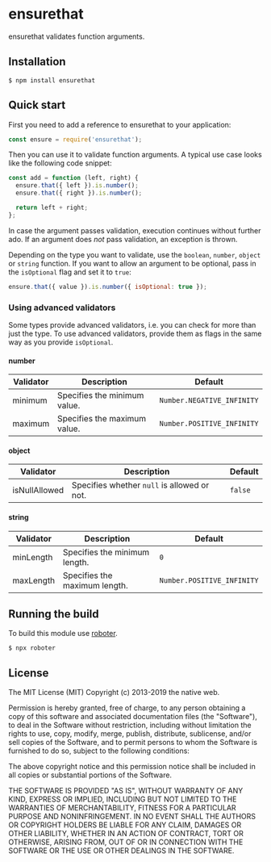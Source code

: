 # ensurethat

ensurethat validates function arguments.

## Installation

```shell
$ npm install ensurethat
```

## Quick start

First you need to add a reference to ensurethat to your application:

```javascript
const ensure = require('ensurethat');
```

Then you can use it to validate function arguments. A typical use case looks like the following code snippet:

```javascript
const add = function (left, right) {
  ensure.that({ left }).is.number();
  ensure.that({ right }).is.number();

  return left + right;
};
```

In case the argument passes validation, execution continues without further ado. If an argument does *not* pass validation, an exception is thrown.

Depending on the type you want to validate, use the `boolean`, `number`, `object` or `string` function. If you want to allow an argument to be optional, pass in the `isOptional` flag and set it to `true`:

```javascript
ensure.that({ value }).is.number({ isOptional: true });
```

### Using advanced validators

Some types provide advanced validators, i.e. you can check for more than just the type. To use advanced validators, provide them as flags in the same way as you provide `isOptional`.

#### number

| Validator | Description | Default |
|-|-|-|
| minimum | Specifies the minimum value. | `Number.NEGATIVE_INFINITY` |
| maximum | Specifies the maximum value. | `Number.POSITIVE_INFINITY` |

#### object

| Validator | Description | Default |
|-|-|-|
| isNullAllowed | Specifies whether `null` is allowed or not. | `false` |

#### string

| Validator | Description | Default |
|-|-|-|
| minLength | Specifies the minimum length. | `0` |
| maxLength | Specifies the maximum length. | `Number.POSITIVE_INFINITY` |

## Running the build

To build this module use [roboter](https://www.npmjs.com/package/roboter).

```shell
$ npx roboter
```

## License

The MIT License (MIT)
Copyright (c) 2013-2019 the native web.

Permission is hereby granted, free of charge, to any person obtaining a copy of this software and associated documentation files (the "Software"), to deal in the Software without restriction, including without limitation the rights to use, copy, modify, merge, publish, distribute, sublicense, and/or sell copies of the Software, and to permit persons to whom the Software is furnished to do so, subject to the following conditions:

The above copyright notice and this permission notice shall be included in all copies or substantial portions of the Software.

THE SOFTWARE IS PROVIDED "AS IS", WITHOUT WARRANTY OF ANY KIND, EXPRESS OR IMPLIED, INCLUDING BUT NOT LIMITED TO THE WARRANTIES OF MERCHANTABILITY, FITNESS FOR A PARTICULAR PURPOSE AND NONINFRINGEMENT. IN NO EVENT SHALL THE AUTHORS OR COPYRIGHT HOLDERS BE LIABLE FOR ANY CLAIM, DAMAGES OR OTHER LIABILITY, WHETHER IN AN ACTION OF CONTRACT, TORT OR OTHERWISE, ARISING FROM, OUT OF OR IN CONNECTION WITH THE SOFTWARE OR THE USE OR OTHER DEALINGS IN THE SOFTWARE.
